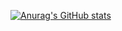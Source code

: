 [![Anurag's GitHub stats](https://github-readme-stats.vercel.app/api?username=PedrooLucca)](https://github.com/anuraghazra/github-readme-stats)
